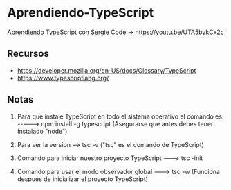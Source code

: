 # Aprendiendo-TypeScript

Aprendiendo TypeScript con Sergie Code -> https://youtu.be/UTA5bykCx2c

## Recursos

- https://developer.mozilla.org/en-US/docs/Glossary/TypeScript
- https://www.typescriptlang.org/

## Notas

1) Para que instale TypeScript en todo el sistema operativo el comando es:
-----> npm install -g typescript (Asegurarse que antes debes tener instalado "node")

2) Para ver la version --> tsc -v ("tsc" es el comando de TypeScript)

3) Comando para iniciar nuestro proyecto TypeScript ---> tsc -init

4) Comando para usar el modo observador global ---> tsc -w (Funciona despues de inicializar el proyecto TypeScript)

